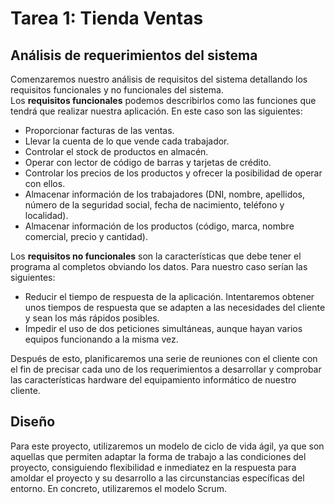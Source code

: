 # Tarea 1: Tienda Ventas
## Análisis de requerimientos del sistema
Comenzaremos nuestro análisis de requisitos del sistema detallando los requisitos funcionales y no funcionales del sistema.   
Los **requisitos funcionales** podemos describirlos como las funciones que tendrá que realizar nuestra aplicación. En este caso son las siguientes:
- Proporcionar facturas de las ventas.
- Llevar la cuenta de lo que vende cada trabajador.
- Controlar el stock de productos en almacén.
- Operar con lector de código de barras y tarjetas de crédito.
- Controlar los precios de los productos y ofrecer la posibilidad de operar con ellos.
- Almacenar información de los trabajadores (DNI, nombre, apellidos, número de la seguridad social, fecha de nacimiento, teléfono y localidad). 
- Almacenar información de los productos (código, marca, nombre comercial, precio y cantidad).

Los **requisitos no funcionales** son la características que debe tener el programa al completos obviando los datos. Para nuestro caso serían las siguientes:
- Reducir el tiempo de respuesta de la aplicación. Intentaremos obtener unos tiempos de respuesta que se adapten a las necesidades del cliente y sean los más rápidos posibles. 
- Impedir el uso de dos peticiones simultáneas, aunque hayan varios equipos funcionando a la misma vez.

Después de esto, planificaremos una serie de reuniones con el cliente con el fin de precisar cada uno de los requerimientos a desarrollar y comprobar las características hardware del equipamiento informático de nuestro cliente.  

## Diseño
Para este proyecto, utilizaremos un modelo de ciclo de vida ágil, ya que son aquellas que permiten adaptar la forma de trabajo a las condiciones del proyecto, consiguiendo flexibilidad e inmediatez en la respuesta para amoldar el proyecto y su desarrollo a las circunstancias específicas del entorno. En concreto, utilizaremos el modelo Scrum.
